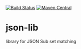 [![Build Status](https://travis-ci.org/davidkgp/json-lib.svg?branch=master)](https://travis-ci.org/davidkgp/json-lib)
[![Maven Central](https://img.shields.io/maven-central/v/io.github.davidkgp/json-lib.svg?label=Maven%20Central)](https://search.maven.org/search?q=g:%22io.github.davidkgp%22%20AND%20a:%22json-lib%22)

# json-lib
library for JSON Sub set matching
